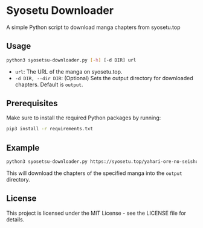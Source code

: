 # Syosetu Downloader
A simple Python script to download manga chapters from syosetu.top

## Usage
```bash
python3 syosetsu-downloader.py [-h] [-d DIR] url
```

- `url`: The URL of the manga on syosetu.top.
- `-d DIR, --dir DIR`: (Optional) Sets the output directory for downloaded chapters. Default is `output`.

## Prerequisites
Make sure to install the required Python packages by running:

```bash
pip3 install -r requirements.txt
```

## Example
```bash
python3 syosetsu-downloader.py https://syosetu.top/yahari-ore-no-seishun-rabukome-wa-machigatte-iru-mougenroku-raw
```

This will download the chapters of the specified manga into the `output` directory.

## License
This project is licensed under the MIT License - see the LICENSE file for details.
